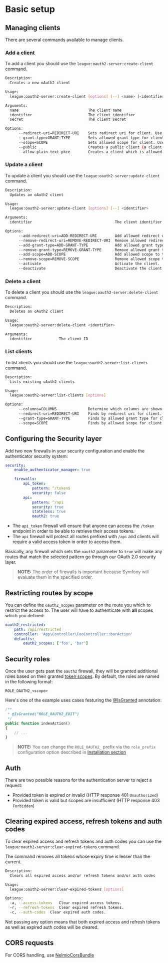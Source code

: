 # Basic setup

## Managing clients

There are several commands available to manage clients.

### Add a client

To add a client you should use the `league:oauth2-server:create-client` command.

```sh
Description:
  Creates a new oAuth2 client

Usage:
  league:oauth2-server:create-client [options] [--] <name> [<identifier> [<secret>]]

Arguments:
  name                               The client name
  identifier                         The client identifier
  secret                             The client secret

Options:
      --redirect-uri=REDIRECT-URI    Sets redirect uri for client. Use this option multiple times to set multiple redirect URIs. (multiple values allowed)
      --grant-type=GRANT-TYPE        Sets allowed grant type for client. Use this option multiple times to set multiple grant types. (multiple values allowed)
      --scope=SCOPE                  Sets allowed scope for client. Use this option multiple times to set multiple scopes. (multiple values allowed)
      --public                       Creates a public client (a client which does not have a secret)
      --allow-plain-text-pkce        Creates a client which is allowed to create an authorization code grant PKCE request with the "plain" code challenge method
```


### Update a client

To update a client you should use the `league:oauth2-server:update-client` command.

```sh
Description:
  Updates an oAuth2 client

Usage:
  league:oauth2-server:update-client [options] [--] <identifier>

Arguments:
  identifier                                     The client identifier

Options:
      --add-redirect-uri=ADD-REDIRECT-URI        Add allowed redirect uri to the client. (multiple values allowed)
      --remove-redirect-uri=REMOVE-REDIRECT-URI  Remove allowed redirect uri to the client. (multiple values allowed)
      --add-grant-type=ADD-GRANT-TYPE            Add allowed grant type to the client. (multiple values allowed)
      --remove-grant-type=REMOVE-GRANT-TYPE      Remove allowed grant type to the client. (multiple values allowed)
      --add-scope=ADD-SCOPE                      Add allowed scope to the client. (multiple values allowed)
      --remove-scope=REMOVE-SCOPE                Remove allowed scope to the client. (multiple values allowed)
      --activate                                 Activate the client.
      --deactivate                               Deactivate the client.
```

### Delete a client
To delete a client you should use the `league:oauth2-server:delete-client` command.

```sh
Description:
  Deletes an oAuth2 client

Usage:
  league:oauth2-server:delete-client <identifier>

Arguments:
  identifier            The client ID
```

### List clients
To list clients you should use the `league:oauth2-server:list-clients` command.

```sh
Description:
  Lists existing oAuth2 clients

Usage:
  league:oauth2-server:list-clients [options]

Options:
      --columns=COLUMNS              Determine which columns are shown. Comma separated list. [default: "identifier, secret, scope, redirect uri, grant type"]
      --redirect-uri=REDIRECT-URI    Finds by redirect uri for client. Use this option multiple times to filter by multiple redirect URIs. (multiple values allowed)
      --grant-type=GRANT-TYPE        Finds by allowed grant type for client. Use this option multiple times to filter by multiple grant types. (multiple values allowed)
      --scope=SCOPE                  Finds by allowed scope for client. Use this option multiple times to find by multiple scopes. (multiple values allowed)__
```

## Configuring the Security layer

Add two new firewalls in your security configuration and enable the authenticator security system:

```yaml
security:
    enable_authenticator_manager: true

    firewalls:
        api_token:
            pattern: ^/token$
            security: false
        api:
            pattern: ^/api
            security: true
            stateless: true
            oauth2: true
```

* The `api_token` firewall will ensure that anyone can access the `/token` endpoint in order to be able to retrieve their access tokens.
* The `api` firewall will protect all routes prefixed with `/api` and clients will require a valid access token in order to access them.

Basically, any firewall which sets the `oauth2` parameter to `true` will make any routes that match the selected pattern go through our OAuth 2.0 security layer.

> **NOTE:** The order of firewalls is important because Symfony will evaluate them in the specified order.

## Restricting routes by scope

You can define the `oauth2_scopes` parameter on the route you which to restrict the access to. The user will have to authenticate with **all** scopes which you defined:

```yaml
oauth2_restricted:
    path: /api/restricted
    controller: 'App\Controller\FooController::barAction'
    defaults:
        oauth2_scopes: ['foo', 'bar']
```

## Security roles

Once the user gets past the `oauth2` firewall, they will be granted additional roles based on their granted [token scopes](token-scopes.md).
By default, the roles are named in the following format:

```
ROLE_OAUTH2_<scope>
```

Here's one of the example uses cases featuring the [@IsGranted](https://symfony.com/doc/current/bundles/SensioFrameworkExtraBundle/annotations/security.html#isgranted) annotation:

```php
/**
 * @IsGranted("ROLE_OAUTH2_EDIT")
 */
public function indexAction()
{
    // ...
}
```

> **NOTE:** You can change the `ROLE_OAUTH2_` prefix via the `role_prefix` configuration option described in [Installation section](../README.md#installation)

## Auth

There are two possible reasons for the authentication server to reject a request:
- Provided token is expired or invalid (HTTP response 401 `Unauthorized`)
- Provided token is valid but scopes are insufficient (HTTP response 403 `Forbidden`)

## Clearing expired access, refresh tokens and auth codes

To clear expired access and refresh tokens and auth codes you can use the `league:oauth2-server:clear-expired-tokens` command.

The command removes all tokens whose expiry time is lesser than the current.

```sh
Description:
  Clears all expired access and/or refresh tokens and/or auth codes

Usage:
  league:oauth2-server:clear-expired-tokens [options]

Options:
  -a, --access-tokens   Clear expired access tokens.
  -r, --refresh-tokens  Clear expired refresh tokens.
  -c, --auth-codes  Clear expired auth codes.
```

Not passing any option means that both expired access and refresh tokens as well as expired auth codes
will be cleared.

## CORS requests

For CORS handling, use [NelmioCorsBundle](https://github.com/nelmio/NelmioCorsBundle)
